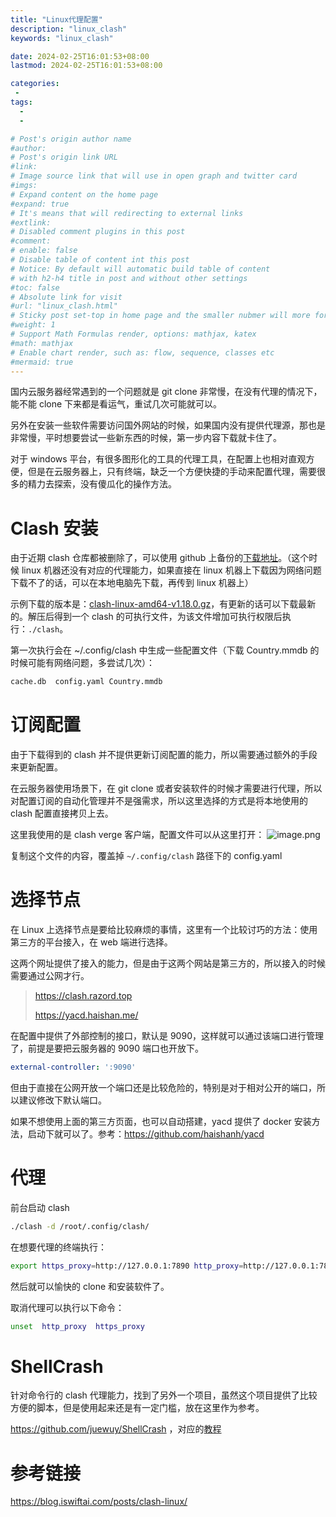 ```yaml
---
title: "Linux代理配置"
description: "linux_clash"
keywords: "linux_clash"

date: 2024-02-25T16:01:53+08:00
lastmod: 2024-02-25T16:01:53+08:00

categories:
 -
tags:
  -
  -

# Post's origin author name
#author:
# Post's origin link URL
#link:
# Image source link that will use in open graph and twitter card
#imgs:
# Expand content on the home page
#expand: true
# It's means that will redirecting to external links
#extlink:
# Disabled comment plugins in this post
#comment:
# enable: false
# Disable table of content int this post
# Notice: By default will automatic build table of content 
# with h2-h4 title in post and without other settings
#toc: false
# Absolute link for visit
#url: "linux_clash.html"
# Sticky post set-top in home page and the smaller nubmer will more forward.
#weight: 1
# Support Math Formulas render, options: mathjax, katex
#math: mathjax
# Enable chart render, such as: flow, sequence, classes etc
#mermaid: true
---
```


国内云服务器经常遇到的一个问题就是 git clone 非常慢，在没有代理的情况下，能不能 clone 下来都是看运气，重试几次可能就可以。

另外在安装一些软件需要访问国外网站的时候，如果国内没有提供代理源，那也是非常慢，平时想要尝试一些新东西的时候，第一步内容下载就卡住了。

对于 windows 平台，有很多图形化的工具的代理工具，在配置上也相对直观方便，但是在云服务器上，只有终端，缺乏一个方便快捷的手动来配置代理，需要很多的精力去探索，没有傻瓜化的操作方法。

# Clash 安装
由于近期 clash 仓库都被删除了，可以使用 github 上备份的[下载地址](https://github.com/Kuingsmile/clash-core/releases/tag/1.18)。（这个时候 linux 机器还没有对应的代理能力，如果直接在 linux 机器上下载因为网络问题下载不了的话，可以在本地电脑先下载，再传到 linux 机器上）

示例下载的版本是：[clash-linux-amd64-v1.18.0.gz](https://github.com/Kuingsmile/clash-core/releases/download/1.18/clash-linux-amd64-v1.18.0.gz)，有更新的话可以下载最新的。解压后得到一个 clash 的可执行文件，为该文件增加可执行权限后执行：`./clash`。

第一次执行会在 ~/.config/clash 中生成一些配置文件（下载 Country.mmdb 的时候可能有网络问题，多尝试几次）：
```bash
cache.db  config.yaml Country.mmdb
```

# 订阅配置
由于下载得到的 clash 并不提供更新订阅配置的能力，所以需要通过额外的手段来更新配置。

在云服务器使用场景下，在 git clone 或者安装软件的时候才需要进行代理，所以对配置订阅的自动化管理并不是强需求，所以这里选择的方式是将本地使用的 clash 配置直接拷贝上去。

这里我使用的是 clash verge 客户端，配置文件可以从这里打开：
![image.png](https://images.lightpixels.top/img/20240225150743.png)

复制这个文件的内容，覆盖掉 `~/.config/clash` 路径下的 config.yaml

# 选择节点
在 Linux 上选择节点是要给比较麻烦的事情，这里有一个比较讨巧的方法：使用第三方的平台接入，在 web 端进行选择。

这两个网址提供了接入的能力，但是由于这两个网站是第三方的，所以接入的时候需要通过公网才行。
> https://clash.razord.top
> 
> https://yacd.haishan.me/ 

在配置中提供了外部控制的接口，默认是 9090，这样就可以通过该端口进行管理了，前提是要把云服务器的 9090 端口也开放下。
```yaml
external-controller: ':9090'
```

但由于直接在公网开放一个端口还是比较危险的，特别是对于相对公开的端口，所以建议修改下默认端口。

如果不想使用上面的第三方页面，也可以自动搭建，yacd 提供了 docker 安装方法，启动下就可以了。参考：https://github.com/haishanh/yacd

# 代理

前台启动 clash
```bash
./clash -d /root/.config/clash/
```

在想要代理的终端执行：
```bash
export https_proxy=http://127.0.0.1:7890 http_proxy=http://127.0.0.1:7890
```

然后就可以愉快的 clone 和安装软件了。

取消代理可以执行以下命令：
```bash
unset  http_proxy  https_proxy 
```

# ShellCrash
针对命令行的 clash 代理能力，找到了另外一个项目，虽然这个项目提供了比较方便的脚本，但是使用起来还是有一定门槛，放在这里作为参考。

https://github.com/juewuy/ShellCrash ，对应的[教程](https://github.com/DustinWin/clash_singbox-tutorials/blob/main/%E6%95%99%E7%A8%8B%E5%90%88%E9%9B%86/Clash/%E5%85%A8%E7%BD%91%E6%9C%80%E8%AF%A6%E7%BB%86%E7%9A%84%E8%A7%A3%E9%94%81%20SSH%20ShellCrash%20%E6%90%AD%E9%85%8D%20AdGuardHome%20%E5%AE%89%E8%A3%85%E5%92%8C%E9%85%8D%E7%BD%AE%E6%95%99%E7%A8%8B-Clash%20%E6%96%B9%E6%A1%88.md)

# 参考链接
https://blog.iswiftai.com/posts/clash-linux/
